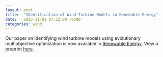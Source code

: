 ```yaml
---
layout: post
title:  "Identification of Wind Turbine Models in Renewable Energy"
date:   2015-11-01 07:22:00 -0500
categories: wind 
---
```

Our paper on identifying wind turbine models using evolutionary multiobjective optimization is now 
available in [Renewable Energy](http://www.sciencedirect.com/science/article/pii/S0960148115303475). 
View a preprint [here](pubs/Wind_Turbine_ID_La_Cava_preprint.pdf).

